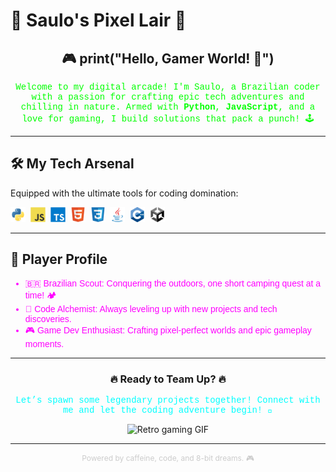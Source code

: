 # 👾 Saulo's Pixel Lair 👾

<div align="center">
  <h2>🎮 print("Hello, Gamer World! 🚀")</h2>
  <p style="font-family: 'Courier New', monospace; color: #00ff00;">
    Welcome to my digital arcade! I'm Saulo, a Brazilian coder with a passion for crafting epic tech adventures and chilling in nature. Armed with <b>Python</b>, <b>JavaScript</b>, and a love for gaming, I build solutions that pack a punch! 🕹️
  </p>
</div>

---

## 🛠️ My Tech Arsenal
<div align="left">
  <p>Equipped with the ultimate tools for coding domination:</p>
  <img height="24px" src="https://raw.githubusercontent.com/devicons/devicon/master/icons/python/python-original.svg" alt="Python" title="Python - Script Master"> 
  <img height="24px" src="https://raw.githubusercontent.com/devicons/devicon/master/icons/javascript/javascript-original.svg" alt="JavaScript" title="JavaScript"> 
  <img height="24px" src="https://raw.githubusercontent.com/devicons/devicon/master/icons/typescript/typescript-original.svg" alt="TypeScript" title="TypeScript"> 
  <img height="24px" src="https://raw.githubusercontent.com/devicons/devicon/master/icons/html5/html5-original.svg" alt="HTML5" title="HTML5"> 
  <img height="24px" src="https://raw.githubusercontent.com/devicons/devicon/master/icons/css3/css3-original.svg" alt="CSS3" title="CSS3> 
  <img height="24px" src="https://raw.githubusercontent.com/devicons/devicon/master/icons/c/c-original.svg" alt="C" title="C"> 
  <img height="24px" src="https://raw.githubusercontent.com/devicons/devicon/master/icons/java/java-original.svg" alt="Java" title="Java"> 
  <img height="24px" src="https://raw.githubusercontent.com/devicons/devicon/master/icons/cplusplus/cplusplus-original.svg" alt="C++" title="C++"> 
  <img height="24px" src="https://raw.githubusercontent.com/devicons/devicon/master/icons/unity/unity-original.svg" alt="Unity" title="Unity ">
</div>

---

## 🎯 Player Profile
<div align="left">
  <ul style="font-family: 'Verdana', sans-serif; color: #ff00ff;">
    <li>🇧🇷 Brazilian Scout: Conquering the outdoors, one short camping quest at a time! 🏕️</li>
    <li>💾 Code Alchemist: Always leveling up with new projects and tech discoveries.</li>
    <li>🎮 Game Dev Enthusiast: Crafting pixel-perfect worlds and epic gameplay moments.</li>
  </ul>
</div>

---

<div align="center">
  <h3>🔥 Ready to Team Up? 🔥</h3>
  <p style="font-family: 'Courier New', monospace; color: #00ffff;">
    Let’s spawn some legendary projects together! Connect with me and let the coding adventure begin! 🚀
  </p>
  <img src="https://media.giphy.com/media/LMcL1h9yUut0l7xWVE/giphy.gif" alt="Retro gaming GIF" width="200px">
</div>

---

<div align="center">
  <p style="font-size: 12px; color: #cccccc;">Powered by caffeine, code, and 8-bit dreams. 🎮</p>
</div>


